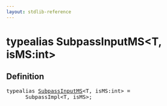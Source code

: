 ```yaml
---
layout: stdlib-reference
---
```


# typealias SubpassInputMS\<T, isMS:int\>

## Definition

<pre>
<span class='code_keyword'>typealias</span> <a href="/stdlib-reference/types/SubpassInputMS">SubpassInputMS</a>&lt;T, isMS:<span class="code_keyword">int</span>&gt; = 
    __SubpassImpl&lt;T, isMS&gt;;
</pre>

